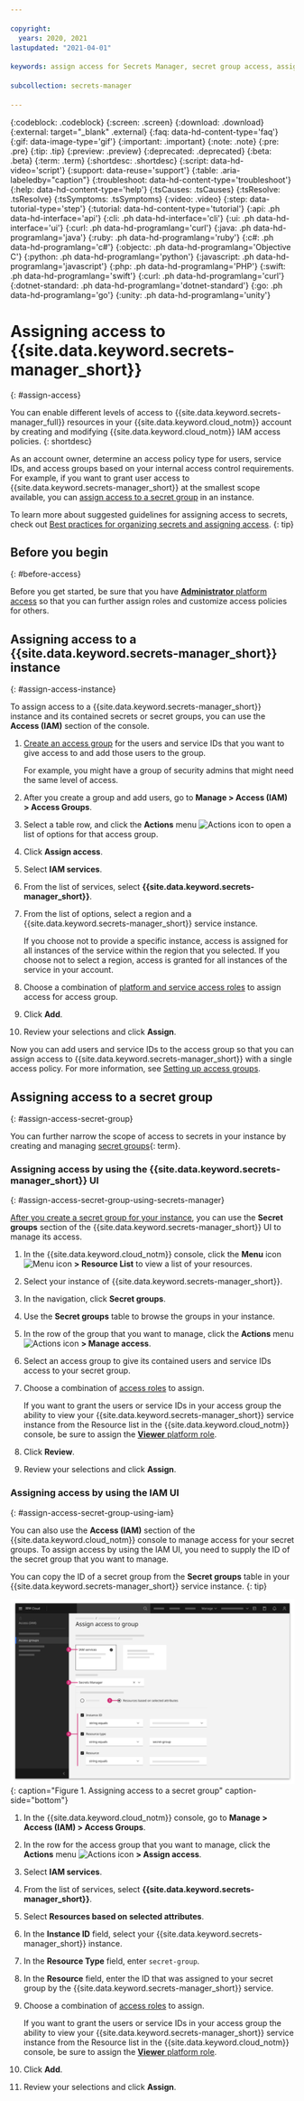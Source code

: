```yaml
---

copyright:
  years: 2020, 2021
lastupdated: "2021-04-01"

keywords: assign access for Secrets Manager, secret group access, assign access for all secrets, grant access, add users

subcollection: secrets-manager

---
```


{:codeblock: .codeblock}
{:screen: .screen}
{:download: .download}
{:external: target="_blank" .external}
{:faq: data-hd-content-type='faq'}
{:gif: data-image-type='gif'}
{:important: .important}
{:note: .note}
{:pre: .pre}
{:tip: .tip}
{:preview: .preview}
{:deprecated: .deprecated}
{:beta: .beta}
{:term: .term}
{:shortdesc: .shortdesc}
{:script: data-hd-video='script'}
{:support: data-reuse='support'}
{:table: .aria-labeledby="caption"}
{:troubleshoot: data-hd-content-type='troubleshoot'}
{:help: data-hd-content-type='help'}
{:tsCauses: .tsCauses}
{:tsResolve: .tsResolve}
{:tsSymptoms: .tsSymptoms}
{:video: .video}
{:step: data-tutorial-type='step'}
{:tutorial: data-hd-content-type='tutorial'}
{:api: .ph data-hd-interface='api'}
{:cli: .ph data-hd-interface='cli'}
{:ui: .ph data-hd-interface='ui'}
{:curl: .ph data-hd-programlang='curl'}
{:java: .ph data-hd-programlang='java'}
{:ruby: .ph data-hd-programlang='ruby'}
{:c#: .ph data-hd-programlang='c#'}
{:objectc: .ph data-hd-programlang='Objective C'}
{:python: .ph data-hd-programlang='python'}
{:javascript: .ph data-hd-programlang='javascript'}
{:php: .ph data-hd-programlang='PHP'}
{:swift: .ph data-hd-programlang='swift'}
{:curl: .ph data-hd-programlang='curl'}
{:dotnet-standard: .ph data-hd-programlang='dotnet-standard'}
{:go: .ph data-hd-programlang='go'}
{:unity: .ph data-hd-programlang='unity'}

# Assigning access to {{site.data.keyword.secrets-manager_short}}
{: #assign-access}

You can enable different levels of access to {{site.data.keyword.secrets-manager_full}} resources in your {{site.data.keyword.cloud_notm}} account by creating and modifying {{site.data.keyword.cloud_notm}} IAM access policies.
{: shortdesc}

As an account owner, determine an access policy type for users, service IDs, and access groups based on your internal access control requirements. For example, if you want to grant user access to {{site.data.keyword.secrets-manager_short}} at the smallest scope available, you can [assign access to a secret group](#assign-access-secret-group) in an instance.

To learn more about suggested guidelines for assigning access to secrets, check out [Best practices for organizing secrets and assigning access](/docs/secrets-manager?topic=secrets-manager-best-practices-organize-secrets).
{: tip}

## Before you begin
{: #before-access}

Before you get started, be sure that you have [**Administrator** platform access](/docs/account?topic=account-assign-access-resources#assign-new-access) so that you can further assign roles and customize access policies for others.

## Assigning access to a {{site.data.keyword.secrets-manager_short}} instance
{: #assign-access-instance}

To assign access to a {{site.data.keyword.secrets-manager_short}} instance and its contained secrets or secret groups, you can use the **Access (IAM)** section of the console.

1. [Create an access group](/docs/account?topic=account-groups#create_ag) for the users and service IDs that you want to give access to and add those users to the group.

   For example, you might have a group of security admins that might need the same level of access.
2. After you create a group and add users, go to **Manage > Access (IAM) > Access Groups**.
3. Select a table row, and click the **Actions** menu ![Actions icon](../icons/actions-icon-vertical.svg) to open a list of options for that access group.
4. Click **Assign access**.
5. Select **IAM services**.
6. From the list of services, select **{{site.data.keyword.secrets-manager_short}}**.
7. From the list of options, select a region and a {{site.data.keyword.secrets-manager_short}} service instance.

    If you choose not to provide a specific instance, access is assigned for all instances of the service within the region that you selected. If you choose not to select a region, access is granted for all instances of the service in your account.
8. Choose a combination of [platform and service access roles](/docs/secrets-manager?topic=secrets-manager-iam) to assign access for access group.
9.  Click **Add**.
10. Review your selections and click **Assign**.

  Now you can add users and service IDs to the access group so that you can assign access to {{site.data.keyword.secrets-manager_short}} with a single access policy. For more information, see [Setting up access groups](/docs/account?topic=account-groups).

## Assigning access to a secret group
{: #assign-access-secret-group}

You can further narrow the scope of access to secrets in your instance by creating and managing [secret groups](#x9968962){: term}.

### Assigning access by using the {{site.data.keyword.secrets-manager_short}} UI
{: #assign-access-secret-group-using-secrets-manager}

[After you create a secret group for your instance](/docs/secrets-manager?topic=secrets-manager-secret-groups#create-secret-groups), you can use the **Secret groups** section of the {{site.data.keyword.secrets-manager_short}} UI to manage its access.

1. In the {{site.data.keyword.cloud_notm}} console, click the **Menu** icon ![Menu icon](../icons/icon_hamburger.svg) **> Resource List** to view a list of your resources.
2. Select your instance of {{site.data.keyword.secrets-manager_short}}.
3. In the navigation, click **Secret groups**.
4. Use the **Secret groups** table to browse the groups in your instance.
5. In the row of the group that you want to manage, click the **Actions** menu ![Actions icon](../icons/actions-icon-vertical.svg) **> Manage access**.
6. Select an access group to give its contained users and service IDs access to your secret group.
7. Choose a combination of [access roles](/docs/secrets-manager?topic=secrets-manager-iam) to assign.

    If you want to grant the users or service IDs in your access group the ability to view your {{site.data.keyword.secrets-manager_short}} service instance from the Resource list in the {{site.data.keyword.cloud_notm}} console, be sure to assign the [**Viewer** platform role](/docs/secrets-manager?topic=secrets-manager-iam#iam-roles-actions).
8. Click **Review**.
9.  Review your selections and click **Assign**.

### Assigning access by using the IAM UI
{: #assign-access-secret-group-using-iam}

You can also use the **Access (IAM)** section of the {{site.data.keyword.cloud_notm}} console to manage access for your secret groups. To assign access by using the IAM UI, you need to supply the ID of the secret group that you want to manage.

You can copy the ID of a secret group from the **Secret groups** table in your {{site.data.keyword.secrets-manager_short}} service instance.
{: tip}

![The figure shows a simplified IAM dashboard with numbered steps for assigning access to a Secrets Manager secret group. The steps are described in the following text.](images/assign-access-secret-group.svg){: caption="Figure 1. Assigning access to a secret group" caption-side="bottom"}

1. In the {{site.data.keyword.cloud_notm}} console, go to **Manage > Access (IAM) > Access Groups**.
2. In the row for the access group that you want to manage, click the **Actions** menu ![Actions icon](../icons/actions-icon-vertical.svg) **> Assign access**.
3. Select **IAM services**.
4. From the list of services, select **{{site.data.keyword.secrets-manager_short}}**.
5. Select **Resources based on selected attributes**.
6. In the **Instance ID** field, select your {{site.data.keyword.secrets-manager_short}} instance.
7. In the **Resource Type** field, enter `secret-group`.
8. In the **Resource** field, enter the ID that was assigned to your secret group by the {{site.data.keyword.secrets-manager_short}} service.
9.  Choose a combination of [access roles](/docs/secrets-manager?topic=secrets-manager-iam) to assign.

    If you want to grant the users or service IDs in your access group the ability to view your {{site.data.keyword.secrets-manager_short}} service instance from the Resource list in the {{site.data.keyword.cloud_notm}} console, be sure to assign the [**Viewer** platform role](/docs/secrets-manager?topic=secrets-manager-iam#iam-roles-actions).
10. Click **Add**.
11. Review your selections and click **Assign**.
